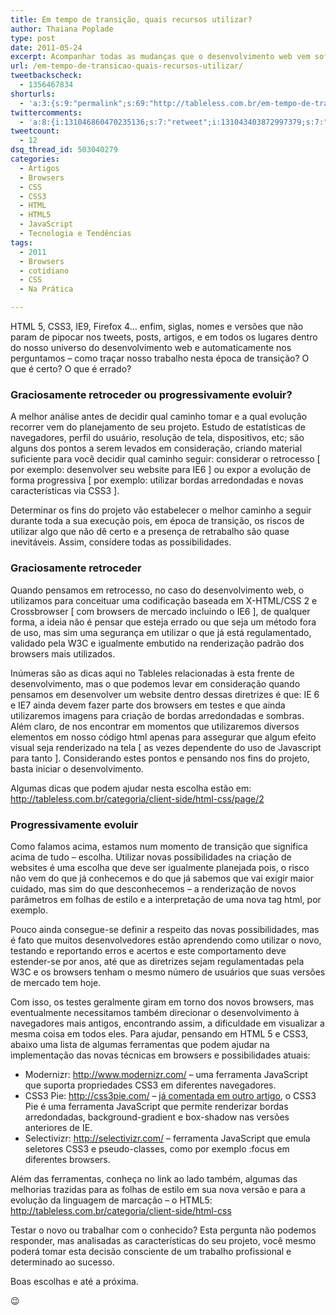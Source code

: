 ```yaml
---
title: Em tempo de transição, quais recursos utilizar?
author: Thaiana Poplade
type: post
date: 2011-05-24
excerpt: Acompanhar todas as mudanças que o desenvolvimento web vem sofrendo é tarefa muito difícil e bastante trabalhosa. Alguns de nós ainda preferem sentir-se mais seguros quanto a regulamentação dessas diretrizes e outros já estão testando e experimentando. Pra onde podemos direcionar nossa postura às evoluções?
url: /em-tempo-de-transicao-quais-recursos-utilizar/
tweetbackscheck:
  - 1356467834
shorturls:
  - 'a:3:{s:9:"permalink";s:69:"http://tableless.com.br/em-tempo-de-transicao-quais-recursos-utilizar";s:7:"tinyurl";s:26:"http://tinyurl.com/43npmp7";s:4:"isgd";s:19:"http://is.gd/VtbBc3";}'
twittercomments:
  - 'a:8:{i:131046860470235136;s:7:"retweet";i:131043403872997379;s:7:"retweet";i:131041448836603905;s:7:"retweet";i:155794218755948544;s:7:"retweet";i:155775409882013696;s:7:"retweet";i:160530631737094144;s:7:"retweet";i:162908909038874625;s:7:"retweet";i:160536516819550208;s:7:"retweet";}'
tweetcount:
  - 12
dsq_thread_id: 503040279
categories:
  - Artigos
  - Browsers
  - CSS
  - CSS3
  - HTML
  - HTML5
  - JavaScript
  - Tecnologia e Tendências
tags:
  - 2011
  - Browsers
  - cotidiano
  - CSS
  - Na Prática

---
```

HTML 5, CSS3, IE9, Firefox 4&#8230; enfim, siglas, nomes e versões que não param de pipocar nos tweets, posts, artigos, e em todos os lugares dentro do nosso universo do desenvolvimento web e automaticamente nos perguntamos &#8211; como traçar nosso trabalho nesta época de transição? O que é certo? O que é errado?

### Graciosamente retroceder ou progressivamente evoluir?

A melhor análise antes de decidir qual caminho tomar e a qual evolução recorrer vem do planejamento de seu projeto. Estudo de estatísticas de navegadores, perfil do usuário, resolução de tela, dispositivos, etc; são alguns dos pontos a serem levados em consideração, criando material suficiente para você decidir qual caminho seguir: considerar o retrocesso [ por exemplo: desenvolver seu website para IE6 ] ou expor a evolução de forma progressiva [ por exemplo: utilizar bordas arredondadas e novas características via CSS3 ].
  
Determinar os fins do projeto vão estabelecer o melhor caminho a seguir durante toda a sua execução pois, em época de transição, os riscos de utilizar algo que não dê certo e a presença de retrabalho são quase inevitáveis. Assim, considere todas as possibilidades.

### Graciosamente retroceder

Quando pensamos em retrocesso, no caso do desenvolvimento web, o utilizamos para conceituar uma codificação baseada em X-HTML/CSS 2 e Crossbrowser [ com browsers de mercado incluindo o IE6 ], de qualquer forma, a ideia não é pensar que esteja errado ou que seja um método fora de uso, mas sim uma segurança em utilizar o que já está regulamentado, validado pela W3C e igualmente embutido na renderização padrão dos browsers mais utilizados.
  
Inúmeras são as dicas aqui no Tableles relacionadas à esta frente de desenvolvimento, mas o que podemos levar em consideração quando pensamos em desenvolver um website dentro dessas diretrizes é que: IE 6 e IE7 ainda devem fazer parte dos browsers em testes e que ainda utilizaremos imagens para criação de bordas arredondadas e sombras. Além claro, de nos encontrar em momentos que utilizaremos diversos elementos em nosso código html apenas para assegurar que algum efeito visual seja renderizado na tela [ as vezes dependente do uso de Javascript para tanto ]. Considerando estes pontos e pensando nos fins do projeto, basta iniciar o desenvolvimento.
  
Algumas dicas que podem ajudar nesta escolha estão em: <a href="http://tableless.com.br/categoria/client-side/html-css/page/2" target="_blank">http://tableless.com.br/categoria/client-side/html-css/page/2</a>

### Progressivamente evoluir

Como falamos acima, estamos num momento de transição que significa acima de tudo &#8211; escolha. Utilizar novas possibilidades na criação de websites é uma escolha que deve ser igualmente planejada pois, o risco não vem do que já conhecemos e do que já sabemos que vai exigir maior cuidado, mas sim do que desconhecemos &#8211; a renderização de novos parâmetros em folhas de estilo e a interpretação de uma nova tag html, por exemplo.
  
Pouco ainda consegue-se definir a respeito das novas possibilidades, mas é fato que muitos desenvolvedores estão aprendendo como utilizar o novo, testando e reportando erros e acertos e este comportamento deve estender-se por anos, até que as diretrizes sejam regulamentadas pela W3C e os browsers tenham o mesmo número de usuários que suas versões de mercado tem hoje.
  
Com isso, os testes geralmente giram em torno dos novos browsers, mas eventualmente necessitamos também direcionar o desenvolvimento à navegadores mais antigos, encontrando assim, a dificuldade em visualizar a mesma coisa em todos eles. Para ajudar, pensando em HTML 5 e CSS3, abaixo uma lista de algumas ferramentas que podem ajudar na implementação das novas técnicas em browsers e possibilidades atuais:

  * Modernizr: <a href="http://www.modernizr.com/" target="_blank">http://www.modernizr.com/</a> &#8211; uma ferramenta JavaScript que suporta propriedades CSS3 em diferentes navegadores.
  * CSS3 Pie: <a href="http://css3pie.com/" target="_blank">http://css3pie.com/</a> &#8211; <a href="http://tableless.com.br/css3-bordas-arredondadas-sombras-e-gradiente" target="_blank">já comentada em outro artigo</a>, o CSS3 Pie é uma ferramenta JavaScript que permite renderizar bordas arredondadas, background-gradient e box-shadow nas versões anteriores de IE.
  * Selectivizr: <a href="http://selectivizr.com/" target="_blank">http://selectivizr.com/</a> &#8211; ferramenta JavaScript que emula seletores CSS3 e pseudo-classes, como por exemplo :focus em diferentes browsers.

Além das ferramentas, conheça no link ao lado também, algumas das melhorias trazidas para as folhas de estilo em sua nova versão e para a evolução da linguagem de marcação &#8211; o HTML5: <a href="http://tableless.com.br/categoria/client-side/html-css" target="_blank">http://tableless.com.br/categoria/client-side/html-css</a>

Testar o novo ou trabalhar com o conhecido? Esta pergunta não podemos responder, mas analisadas as características do seu projeto, você mesmo poderá tomar esta decisão consciente de um trabalho profissional e determinado ao sucesso.

Boas escolhas e até a próxima.
  
😉